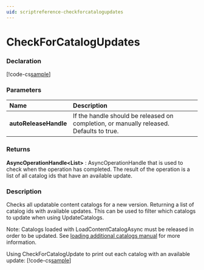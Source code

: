 ```yaml
---
uid: scriptreference-checkforcatalogupdates
---
```


# CheckForCatalogUpdates

### Declaration

[!code-cs[sample](../../Tests/Editor/DocExampleCode/ScriptReference/UsingCheckForCatalogUpdates.cs#DECLARATION)]

### Parameters

| Name                      | Description                                                                             |
|:--------------------------|:----------------------------------------------------------------------------------------|
| __autoReleaseHandle__     | If the handle should be released on completion, or manually released. Defaults to true. |

### Returns

__AsyncOperationHandle<List<string>>__ : AsyncOperationHandle that is used to check when the operation has completed. The result of the operation is a list of all catalog ids that have an available update.

### Description

Checks all updatable content catalogs for a new version. Returning a list of catalog ids with available updates.
This can be used to filter which catalogs to update when using UpdateCatalogs.

Note: Catalogs loaded with LoadContentCatalogAsync must be released in order to be updated. See [loading additional catalogs manual] for more information.

Using CheckForCatalogUpdate to print out each catalog with an available update:
[!code-cs[sample](../../Tests/Editor/DocExampleCode/ScriptReference/UsingCheckForCatalogUpdates.cs#SAMPLE)]

[loading additional catalogs manual]: xref:addressables-api-load-content-catalog-asyncloading-additional-catalogs
